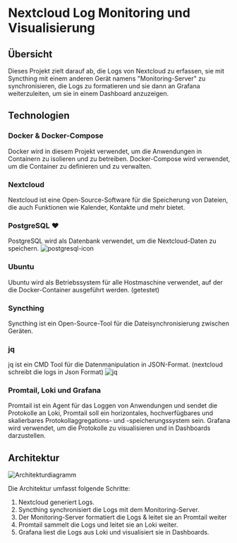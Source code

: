 
# Nextcloud Log Monitoring und Visualisierung

## Übersicht

Dieses Projekt zielt darauf ab, die Logs von Nextcloud zu erfassen, sie mit Syncthing mit einem anderen Gerät namens "Monitoring-Server" zu synchronisieren, die Logs zu formatieren und sie dann an Grafana weiterzuleiten, um sie in einem Dashboard anzuzeigen. 

## Technologien

### Docker & Docker-Compose

Docker wird in diesem Projekt verwendet, um die Anwendungen in Containern zu isolieren und zu betreiben. Docker-Compose wird verwendet, um die Container zu definieren und zu verwalten.



### Nextcloud

Nextcloud ist eine Open-Source-Software für die Speicherung von Dateien, die auch Funktionen wie Kalender, Kontakte und mehr bietet.


### PostgreSQL ❤️

PostgreSQL wird als Datenbank verwendet, um die Nextcloud-Daten zu speichern.
![postgresql-icon](https://github.com/Zubcal/m122/assets/127558095/a971a701-7ca6-4304-898b-dc67a559c23d)



### Ubuntu

Ubuntu wird als Betriebssystem für alle Hostmaschine verwendet, auf der die Docker-Container ausgeführt werden. (getestet)


### Syncthing

Syncthing ist ein Open-Source-Tool für die Dateisynchronisierung zwischen Geräten.


### jq

jq ist ein CMD Tool für die Datenmanipulation in JSON-Format. (nextcloud schreibt die logs in Json Format)
![jq](jq.png)

### Promtail, Loki und Grafana

Promtail ist ein Agent für das Loggen von Anwendungen und sendet die Protokolle an Loki, Promtail soll ein horizontales, hochverfügbares und skalierbares Protokollaggregations- und -speicherungssystem sein. Grafana wird verwendet, um die Protokolle zu visualisieren und in Dashboards darzustellen.



## Architektur

![Architekturdiagramm](architektur.png)

Die Architektur umfasst folgende Schritte:

1. Nextcloud generiert Logs.
2. Syncthing synchronisiert die Logs mit dem Monitoring-Server.
3. Der Monitoring-Server formatiert die Logs & leitet sie an Promtail weiter
5. Promtail sammelt die Logs und leitet sie an Loki weiter.
6. Grafana liest die Logs aus Loki und visualisiert sie in Dashboards.

